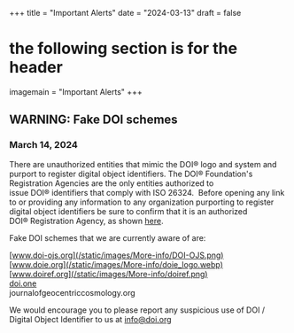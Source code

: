 +++
title = "Important Alerts"
date = "2024-03-13"
draft = false
# the following section is for the header
imagemain = "Important Alerts"
+++

## WARNING: Fake DOI schemes

### March 14, 2024

There are unauthorized entities that mimic the DOI® logo and system and purport to register digital object identifiers. The DOI® Foundation's Registration Agencies are the only entities authorized to issue DOI® identifiers that comply with ISO 26324.  Before opening any link to or providing any information to any organization purporting to register digital object identifiers be sure to confirm that it is an authorized DOI® Registration Agency, as shown [here](/the-community/existing-registration-agencies/).

Fake DOI schemes that we are currently aware of are:

[www.doi-ojs.org](/static/images/More-info/DOI-OJS.png) <br>
[www.doie.org](/static/images/More-info/doie_logo.webp) <br>
[www.doiref.org](/static/images/More-info/doiref.png) <br>
[doi.one](/static/images/More-info/doione.png)<br>
journalofgeocentriccosmology.org <br>


We would encourage you to please report any suspicious use of DOI / Digital Object Identifier to us at [info@doi.org](mailto:info@doi.org)